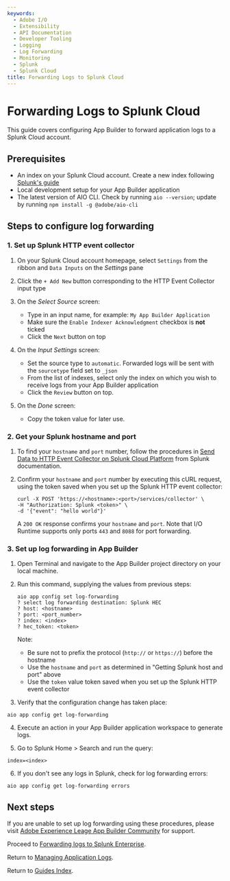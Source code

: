 ```yaml
---
keywords:
  - Adobe I/O
  - Extensibility
  - API Documentation
  - Developer Tooling
  - Logging
  - Log Forwarding
  - Monitoring
  - Splunk
  - Splunk Cloud
title: Forwarding Logs to Splunk Cloud
---
```


# Forwarding Logs to Splunk Cloud

This guide covers configuring App Builder to forward application logs to a Splunk Cloud account. 

## Prerequisites

- An index on your Splunk Cloud account. Create a new index following [Splunk's guide](https://docs.splunk.com/Documentation/Splunk/8.2.4/Indexer/Setupmultipleindexes)
- Local development setup for your App Builder application
- The latest version of AIO CLI. Check by running `aio --version`; update by running `npm install -g @adobe/aio-cli`

## Steps to configure log forwarding

### 1. Set up Splunk HTTP event collector

1. On your Splunk Cloud account homepage, select `Settings` from the ribbon and `Data Inputs` on the *Settings* pane

2. Click the `+ Add New` button corresponding to the HTTP Event Collector input type

3. On the *Select Source* screen:
   
   - Type in an input name, for example: `My App Builder Application` 
   - Make sure the `Enable Indexer Acknowledgment` checkbox is **not** ticked
   - Click the `Next` button on top

4. On the *Input Settings* screen:
   
   - Set the source type to `automatic`. Forwarded logs will be sent with the `sourcetype` field set to `_json`
   - From the list of indexes, select only the index on which you wish to receive logs from your App Builder application
   - Click the `Review` button on top.

5. On the _Done_ screen:
   
   - Copy the token value for later use.

### 2. Get your Splunk hostname and port

1. To find your `hostname` and `port` number, follow the procedures in [Send Data to HTTP Event Collector on Splunk Cloud Platform](https://docs.splunk.com/Documentation/Splunk/8.2.4/Data/UsetheHTTPEventCollector#Send_data_to_HTTP_Event_Collector_on_Splunk_Cloud_Platform) from Splunk documentation. 

2. Confirm your  `hostname` and `port` number by executing this cURL request, using the token saved when you set up the Splunk HTTP event collector:
   
   ```
   curl -X POST 'https://<hostname>:<port>/services/collector' \     
   -H "Authorization: Splunk <token>" \
   -d '{"event": "hello world"}'
   ```
   
   A `200 OK` response confirms your `hostname` and `port`. Note that I/O Runtime supports only ports `443` and `8088` for port forwarding.

### 3. Set up log forwarding in App Builder

1. Open Terminal and navigate to the App Builder project directory on your local machine.

2. Run this command, supplying the values from previous steps:
   
   ```
   aio app config set log-forwarding
   ? select log forwarding destination: Splunk HEC
   ? host: <hostname>
   ? port: <port_number>
   ? index: <index>
   ? hec_token: <token>
   ```
   
   Note:
   
   + Be sure not to prefix the protocol (`http://` or `https://`) before the hostname
   + Use the `hostname` and `port` as determined in "Getting Splunk host and port" above 
   + Use the `token` value token saved when you set up the Splunk HTTP event collector

3. Verify that the configuration change has taken place: 

```
aio app config get log-forwarding
```

4. Execute an action in your App Builder application workspace to generate logs.

5. Go to Splunk Home > Search and run the query:

```
index=<index>
```

6. If you don't see any logs in Splunk, check for log forwarding errors:

```
aio app config get log-forwarding errors
```

## Next steps

If you are unable to set up log forwarding using these procedures, please visit [Adobe Experience Leage App Builder Community](https://experienceleaguecommunities.adobe.com/t5/app-builder/ct-p/adobe-app-builder) for support.

Proceed to [Forwarding logs to Splunk Enterprise](splunk_enterprise.md).

Return to [Managing Application Logs](logging.md).

Return to [Guides Index](../../index.md).
